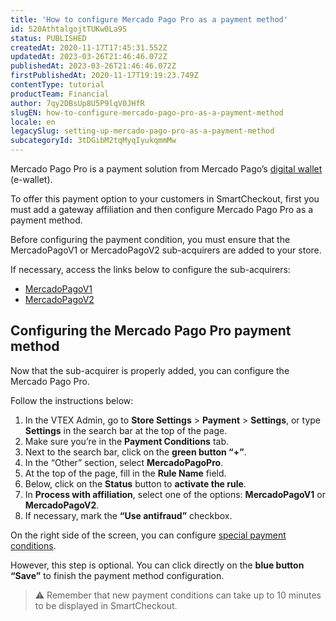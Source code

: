 ```yaml
---
title: 'How to configure Mercado Pago Pro as a payment method'
id: 520AthtalgojtTUKw0La9S
status: PUBLISHED
createdAt: 2020-11-17T17:45:31.552Z
updatedAt: 2023-03-26T21:46:46.072Z
publishedAt: 2023-03-26T21:46:46.072Z
firstPublishedAt: 2020-11-17T19:19:23.749Z
contentType: tutorial
productTeam: Financial
author: 7qy2DBsUp8U5P9lqV0JHfR
slugEN: how-to-configure-mercado-pago-pro-as-a-payment-method
locale: en
legacySlug: setting-up-mercado-pago-pro-as-a-payment-method
subcategoryId: 3tDGibM2tqMyqIyukqmmMw
---
```


Mercado Pago Pro is a payment solution from Mercado Pago’s [digital wallet](https://help.vtex.com/en/tutorial/o-que-e-uma-carteira-digital-e-wallet--4v5wcOe4A0SiaimWM2cU60) (e-wallet).

To offer this payment option to your customers in SmartCheckout, first you must add a gateway affiliation and then configure Mercado Pago Pro as a payment method.

Before configuring the payment condition, you must ensure that the MercadoPagoV1 or MercadoPagoV2 sub-acquirers are added to your store.

If necessary, access the links below to configure the sub-acquirers:

- [MercadoPagoV1](https://help.vtex.com/en/tutorial/setting-up-mercadopagov1-sub-acquirer--6wTlR3UTJe6YMAsEuquO26)
- [MercadoPagoV2](https://help.vtex.com/en/tutorial/setting-up-mercadopagov2-sub-acquirer--1y6k8lCSzJYfPs2yObNFo4)

## Configuring the Mercado Pago Pro payment method

Now that the sub-acquirer is properly added, you can configure the Mercado Pago Pro.

Follow the instructions below:

1. In the VTEX Admin, go to **Store Settings** > **Payment** > **Settings**, or type **Settings** in the search bar at the top of the page.
2. Make sure you’re in the __Payment Conditions__ tab.
3. Next to the search bar, click on the __green button “+”__.
4. In the “Other” section, select __MercadoPagoPro__.
5. At the top of the page, fill in the __Rule Name__ field.
6. Below, click on the **Status** button to __activate the rule__.
7. In __Process with affiliation__, select one of the options: __MercadoPagoV1__ or __MercadoPagoV2__.
8. If necessary, mark the __“Use antifraud”__ checkbox.

On the right side of the screen, you can configure [special payment conditions](https://help.vtex.com/en/tutorial/special-conditions--tutorials_456).

However, this step is optional. You can click directly on the __blue button “Save”__ to finish the payment method configuration.

>⚠️ Remember that new payment conditions can take up to 10 minutes to be displayed in  SmartCheckout.

